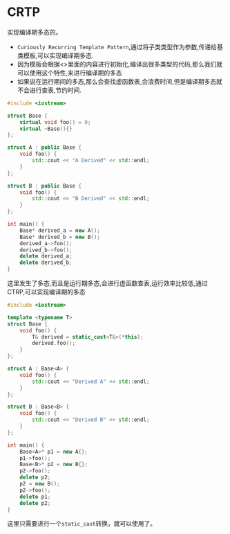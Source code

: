 # CRTP

实现编译期多态的。

- `Curiously Recurring Template Pattern`,通过将子类类型作为参数,传递给基类模板,可以实现编译期多态.
- 因为模板会根据<>里面的内容进行初始化,编译出很多类型的代码,那么我们就可以使用这个特性,来进行编译期的多态
- 如果说在运行期间的多态,那么会查找虚函数表,会浪费时间,但是编译期多态就不会进行查表,节约时间.

```c++
#include <iostream>

struct Base {
    virtual void foo() = 0;
    virtual ~Base(){}
};

struct A : public Base {
    void foo() {
        std::cout << "A Derived" << std::endl;
    }
};

struct B : public Base {
    void foo() {
        std::cout << "B Derived" << std::endl;
    }
};

int main() {
    Base* derived_a = new A();
    Base* derived_b = new B();
    derived_a->foo();
    derived_b->foo();
    delete derived_a;
    delete derived_b;
}
```

这里发生了多态,而且是运行期多态,会进行虚函数查表,运行效率比较低,通过CTRP,可以实现编译期的多态

```c++
#include <iostream>

template <typename T>
struct Base {
    void foo() {
        T& derived = static_cast<T&>(*this);
        derived.foo();
    }
};

struct A : Base<A> {
    void foo() {
        std::cout << "Derived A" << std::endl;
    }
};

struct B : Base<B> {
    void foo() {
        std::cout << "Derived B" << std::endl;
    }
};

int main() {
    Base<A>* p1 = new A{};
    p1->foo();
    Base<B>* p2 = new B{};
    p2->foo();
    delete p2;
    p2 = new B();
    p2->foo();
    delete p1;
    delete p2;
}
```

这里只需要进行一个`static_cast`转换，就可以使用了。

